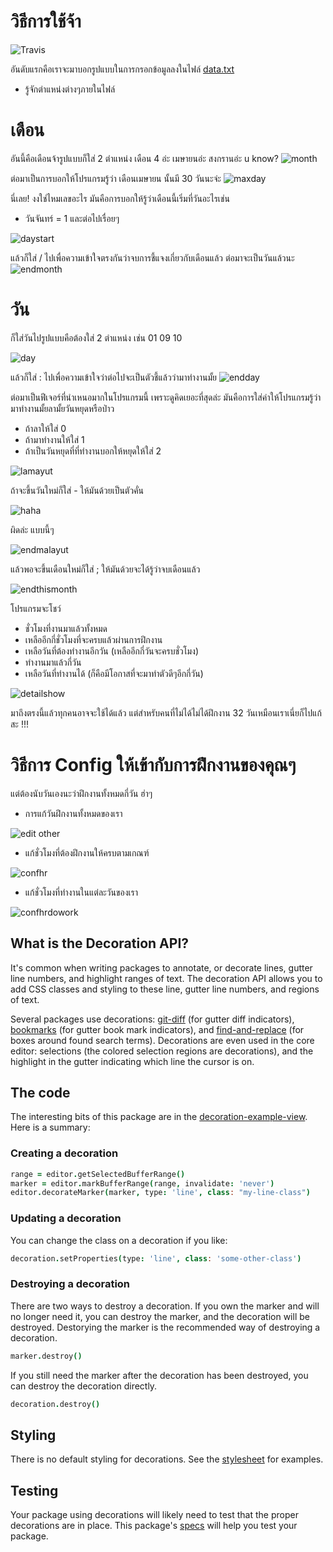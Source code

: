 # วิธีการใช้จ้า

![Travis](https://img.shields.io/badge/language-PHP-black.svg)

อันดับแรกคือเราจะมาบอกรูปแบบในการกรอกข้อมูลลงในไฟล์ [data.txt](data.txt)

- รู้จักตำแหน่งต่างๆภายในไฟล์

# เดือน

อันนี้คือเดือนจ้ารูปแบบก็ใส่ 2 ตำแหน่ง เดือน 4 อ่ะ เมษายนอ่ะ สงกรานอ่ะ u know?
![month](https://user-images.githubusercontent.com/49481565/58468125-2c846700-8167-11e9-8775-d9f1b0e037cb.gif)

ต่อมาเป็นการบอกให้โปรแกรมรู้ว่า เดือนเมษายน นั้นมี 30 วันนะจ่ะ
![maxday](https://user-images.githubusercontent.com/49481565/58468557-f398c200-8167-11e9-90d8-18f5f0217f32.gif)

นี่เลย! งงใช่ไหมเลขอะไร มันคือการบอกให้รู้ว่าเดือนนี้เริ่มที่วันอะไรเช่น
- วันจันทร์ = 1 และต่อไปเรื่อยๆ

![daystart](https://user-images.githubusercontent.com/49481565/58468775-630eb180-8168-11e9-858b-f99524ff695a.gif)

แล้วก็ใส่ / ไปเพื่อความเข้าใจตรงกันว่าจบการชี้แจงเกี่ยวกับเดือนแล้ว ต่อมาจะเป็นวันแล้วนะ
![endmonth](https://user-images.githubusercontent.com/49481565/58469061-f8aa4100-8168-11e9-9030-2a7f21dc12c7.gif)

# วัน

ก็ใส่วันไปรูปแบบคือต้องใส่ 2 ตำแหน่ง เช่น 01 09 10

![day](https://user-images.githubusercontent.com/49481565/58469303-69515d80-8169-11e9-9f42-07bfc89e5e38.gif)

แล้วก็ใส่ : ไปเพื่อความเข้าใจว่าต่อไปจะเป็นตัวชี้แล้วว่ามาทำงานมั้ย
![endday](https://user-images.githubusercontent.com/49481565/58470318-a1f23680-816b-11e9-8303-15a14ee75bdc.gif)

ต่อมาเป็นฟีเจอร์ที่นำเหนอมากในโปรแกรมนี้ เพราะดูคิดเยอะที่สุดล่ะ มันคือการใส่ค่าให้โปรแกรมรู้ว่ามาทำงานมั้ยลามั้ยวันหยุดหรือป่าว
- ถ้าลาให้ใส่ 0
- ถ้ามาทำงานให้ใส่ 1
- ถ้าเป็นวันหยุดที่ที่ทำงานบอกให้หยุดให้ใส่ 2

![lamayut](https://user-images.githubusercontent.com/49481565/58470721-82a7d900-816c-11e9-89e3-8f4feb69dc4a.gif)

ถ้าจะขึ้นวันใหม่ก็ใส่ - ให้มันด้วยเป็นตัวคั่น

![haha](https://media.giphy.com/media/fwEbBZvfaEJKzNGbVX/giphy.gif)

ผิดล่ะ แบบนี้ๆ

![endmalayut](https://user-images.githubusercontent.com/49481565/58471330-cb13c680-816d-11e9-8ac4-876192a87eaf.gif)

แล้วพอจะขึ้นเดือนใหม่ก็ใส่ ; ให้มันด้วยจะได้รู้ว่าจบเดือนแล้ว

![endthismonth](https://user-images.githubusercontent.com/49481565/58471451-1cbc5100-816e-11e9-8b74-b777316df6e4.gif)

โปรแกรมจะโชว์
- ชั่วโมงที่งานมาแล้วทั้งหมด
- เหลืออีกกี่ชั่วโมงที่จะครบแล้วผ่านการฝึกงาน
- เหลือวันที่ต้องทำงานอีกวัน (เหลืออีกกี่วันจะครบชั่วโมง)
- ทำงานมาแล้วกี่วัน
- เหลือวันที่ทำงานได้ (ก็คือมีโอกาสที่จะมาทำตัวดีๆอีกกี่วัน)

![detailshow](https://user-images.githubusercontent.com/49481565/58522722-c988e380-81eb-11e9-835d-b1f8885b98bb.gif)

มาถึงตรงนี้แล้วทุกคนอาจจะใช้ได้แล้ว แต่สำหรับคนที่ไม่ได้ไม่ได้ฝึกงาน 32 วันเหมือนเราเนี่ยก็ไปแก้สะ !!!

# วิธีการ Config ให้เข้ากับการฝึกงานของคุณๆ

แต่ต้องนับวันเองนะว่าฝึกงานทั้งหมดกี่วัน ฮ่าๆ

- การแก้วันฝึกงานทั้งหมดของเรา

![edit other](https://user-images.githubusercontent.com/49481565/58471665-97856c00-816e-11e9-8137-23740ef52264.gif)

- แก้ชั่วโมงที่ต้องฝึกงานให้ครบตามเกณฑ์

![confhr](https://user-images.githubusercontent.com/49481565/58523568-11f5d080-81ef-11e9-87e2-ffcd65188ef8.gif)

- แก้ชั่วโมงที่ทำงานในแต่ละวันของเรา

![confhrdowork](https://user-images.githubusercontent.com/49481565/58523746-d27bb400-81ef-11e9-91fc-e00a3640410e.gif)



## What is the Decoration API?

It's common when writing packages to annotate, or decorate lines, gutter line numbers, and highlight ranges of text. The decoration API allows you to add CSS classes and styling to these line, gutter line numbers, and regions of text.

Several packages use decorations: [git-diff] (for gutter diff indicators), [bookmarks] (for gutter book mark indicators), and [find-and-replace] (for boxes around found search terms). Decorations are even used in the core editor: selections (the colored selection regions are decorations), and the highlight in the gutter indicating which line the cursor is on.

## The code

The interesting bits of this package are in the [decoration-example-view]. Here is a summary:

### Creating a decoration

```coffee
range = editor.getSelectedBufferRange()
marker = editor.markBufferRange(range, invalidate: 'never')
editor.decorateMarker(marker, type: 'line', class: "my-line-class")
```

### Updating a decoration

You can change the class on a decoration if you like:

```coffee
decoration.setProperties(type: 'line', class: 'some-other-class')
```

### Destroying a decoration

There are two ways to destroy a decoration. If you own the marker and will no longer need it, you can destroy the marker, and the decoration will be destroyed. Destorying the marker is the recommended way of destroying a decoration.

```coffee
marker.destroy()
```

If you still need the marker after the decoration has been destroyed, you can destroy the decoration directly.

```coffee
decoration.destroy()
```

## Styling

There is no default styling for decorations. See the [stylesheet] for examples.

## Testing

Your package using decorations will likely need to test that the proper decorations are in place. This package's [specs] will help you test your package.


[git-diff]:https://github.com/atom/git-diff
[find-and-replace]:https://github.com/atom/find-and-replace
[bookmarks]:https://github.com/atom/bookmarks
[decoration-example-view]:https://github.com/atom/decoration-example/blob/master/lib/decoration-example-view.coffee#L40
[stylesheet]:https://github.com/atom/decoration-example/blob/master/styles/decoration-example.less
[specs]: https://github.com/atom/decoration-example/blob/master/spec/decoration-example-spec.coffee#L33
